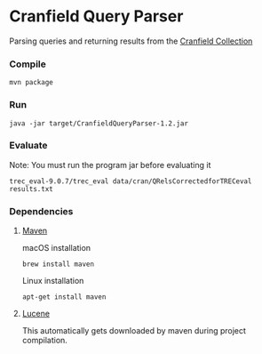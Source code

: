# Cranfield Query Parser      
Parsing queries and returning results from the [Cranfield Collection](http://ir.dcs.gla.ac.uk/resources/test_collections/cran/)     


### Compile     
```
mvn package
```

### Run          
```
java -jar target/CranfieldQueryParser-1.2.jar
```   

### Evaluate     
Note: You must run the program jar before evaluating it     
```
trec_eval-9.0.7/trec_eval data/cran/QRelsCorrectedforTRECeval results.txt
```    

### Dependencies       

1. [Maven](https://maven.apache.org/)    

    macOS installation
    ```
    brew install maven
    ```    

    Linux installation
    ```
    apt-get install maven
    ```   


2. [Lucene](https://lucene.apache.org/)  

    This automatically gets downloaded by maven during project compilation.
